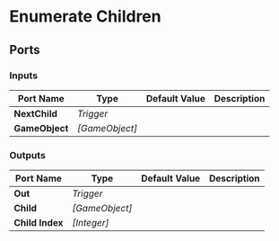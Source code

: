 # Enumerate Children

## Ports

### Inputs

Port Name|Type|Default Value|Description
---|---|---|---
**NextChild**|_Trigger_||
**GameObject**|_[GameObject]_||
### Outputs

Port Name|Type|Default Value|Description
---|---|---|---
**Out**|_Trigger_||
**Child**|_[GameObject]_||
**Child Index**|_[Integer]_||
